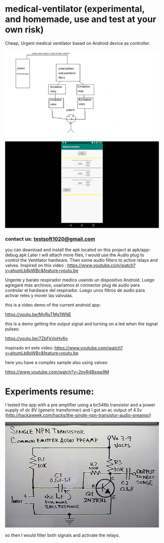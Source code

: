 # medical-ventilator (experimental, and homemade, use and test at your own risk)
Cheap, Urgent medical ventilator based on Android device as controller.

![](readme_img/ventilator_diag.png)


![](readme_img/ventilator_app.gif)

### contact us: testsoft1020@gmail.com
you can download and install the apk located on this project at apk/app-debug.apk
Later I  will attach more files, I would use the Audio plug to control the Ventilator hardware.
Then some audio filters to active relays and valves.
Inspired on this video :
https://www.youtube.com/watch?v=ahumLb8pWBc&feature=youtu.be

Urgente y barato respirador medico usando un dispositivo Android.
Luego agregaré mas archivos, usaríamos el connector plug de audio para controlar el hardware del respirador.
Luego unos filtros de audio para activar reles y mover las valvulas.


this is a video demo of the current android app:

https://youtu.be/MyRuTMg1WNE

this is a demo getting the output signal and turning on  a led when the signal pulses:

https://youtu.be/7ZbFkVpHy6o


inspirado en este video:
https://www.youtube.com/watch?v=ahumLb8pWBc&feature=youtu.be

here you have a complex sample also using valves:

https://www.youtube.com/watch?v=2nvR4Bsqw9M



# Experiments resume:
I tested the app with a pre amplifier using a bc546b transistor and  a power supply of dc 8V (generic transformer) and I got an ac output of 4.5v (http://hackaweek.com/hacks/the-single-npn-transistor-audio-preamp/)

![](readme_img/transistor-preamp-schematic.jpg)


 so then I would filter both signals and activate the relays.




